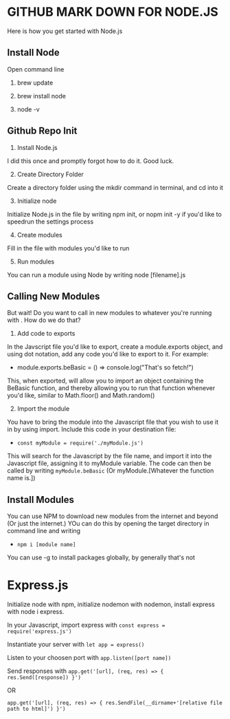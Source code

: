 # GITHUB MARK DOWN FOR NODE.JS

Here is how you get started with Node.js

## Install Node

Open command line

1. brew update

2. brew install node

3. node -v

## Github Repo Init

1. Install Node.js

I did this once and promptly forgot how to do it. Good luck.

2. Create Directory Folder

Create a directory folder using the mkdir command in terminal, and cd into it

3. Initialize node

Initialize Node.js in the file by writing npm init, or nopm init -y if you'd like to speedrun the settings process

4. Create modules

Fill in the file with modules you'd like to run

5. Run modules

You can run a module using Node by writing node [filename].js

## Calling New Modules

But wait! Do you want to call in new modules to whatever you're running with . How do we do that?

1. Add code to exports

In the Javscript file you'd like to export, create a module.exports object, and using
dot notation, add any code you'd like to export to it. For example:

* module.exports.beBasic = () => console.log("That's so fetch!")

This, when exported, will allow you to import an object containing the BeBasic function, and thereby allowing you to run that function whenever you'd like, similar to Math.floor() and Math.random()

2. Import the module

You have to bring the module into the Javascript file that you wish to use it in by using import. Include this code in your destination file:

* `const myModule = require('./myModule.js')`

This will search for the Javascript by the file name, and import it into the Javascript file, assigning it to myModule variable. The code can then be called by writing `myModule.beBasic` (Or myModule.[Whatever the function name is.])

## Install Modules

You can use NPM to download new modules from the internet and beyond (Or just the internet.) YOu can do this by opening the target directory in command line and writing

* `npm i [module name]`

You can use -g to install packages globally, by generally that's not

# Express.js

Initialize node with npm, initialize nodemon with nodemon, install express with node i express.

In your Javascript, import express with `const express = require('express.js')`

Instantiate your server with `let app = express()`

Listen to your choosen port with `app.listen([port name])`

Send responses with `app.get('[url], (req, res) => {
    res.Send([response])
}')`

OR

`app.get('[url], (req, res) => {
    res.SendFile(__dirname+'[relative file path to html]')
}')`